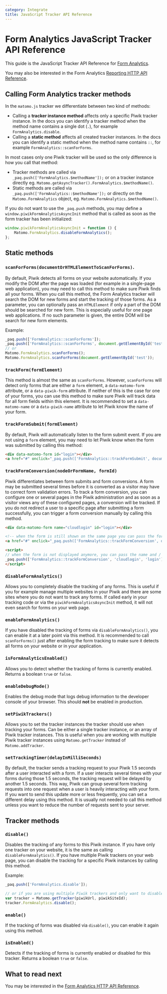 ```yaml
---
category: Integrate
title: JavaScript Tracker API Reference
---
```

# Form Analytics JavaScript Tracker API Reference

This guide is the JavaScript Tracker API Reference for [Form Analytics](https://www.form-analytics.net/).

You may also be interested in the Form Analytics [Reporting HTTP API Reference](https://developer.matomo.org/api-reference/reporting-api#FormAnalytics). 

## Calling Form Analytics tracker methods

In the `matomo.js` tracker we differentiate between two kind of methods:

* Calling a **tracker instance method** affects only a specific Piwik tracker instance. In the docs you can 
  identify a tracker method when the method name contains a single dot (`.`), for example 
  `FormAnalytics.disable`.
* Calling a **static method** affects all created tracker instances. In the docs you can identify a static method when 
  the method name contains `::`, for example `FormAnalytics::scanForForms`.

In most cases only one Piwik tracker will be used so the only difference is how you call that method:

* Tracker methods are called via `_paq.push(['FormAnalytics.$methodName']);` or on a tracker instance directly eg. 
  `Matomo.getAsyncTracker().FormAnalytics.$methodName()`.
* Static methods are called via `_paq.push(['FormAnalytics::$methodName']);` or directly on the `Matomo.FormAnalytics` object,
  eg. `Matomo.FormAnalytics.$methodName()`.

If you do not want to use the `_paq.push` methods, you may define a `window.piwikFormAnalyticsAsyncInit` method 
that is called as soon as the form tracker has been initialized:

```js
window.piwikFormAnalyticsAsyncInit = function () {
    Matomo.FormAnalytics.disableFormAnalytics();
};
```

## Static methods

### `scanForForms(documentOrHTMLElementToScanForForms)`.
By default, Piwik detects all forms on your website automatically. If you modify the DOM after the page was loaded (for 
example in a single-page web application), you may need to call this method to make sure Piwik finds all your forms. 
When you call this method, the Form Analytics tracker will search the DOM for new forms and start the tracking 
of those forms. As a parameter, you can optionally pass an `HTMLElement` if only a part of the DOM should be searched for 
new form. This is especially useful for one page web applications. If no such parameter is given, the entire DOM will 
be search for new form elements. 

Example:
```js
_paq.push(['FormAnalytics::scanForForms']);
_paq.push(['FormAnalytics::scanForForms', document.getElementById('test')]);
// or 
Matomo.FormAnalytics.scanForForms();
Matomo.FormAnalytics.scanForForms(document.getElementById('test'));
```

### `trackForm(formElement)`

This method is almost the same as `scanForForms`. However, `scanForForms` will detect only forms that are either a
`form` element, a `data-matomo-form` attribute, or a `data-piwik-form` attribute. If neither of this is the case for one of your forms, you can use 
this method to make sure Piwik will track data for all form fields within this element. It is recommended to set a 
`data-matomo-name` or a `data-piwik-name` attribute to let Piwik know the name of your form.

### `trackFormSubmit(formElement)`

By default, Piwik will automatically listen to the form submit event. If you are not using a `form` element, you may 
 need to let Piwik know when the form was submitted by calling this method:
 
```html
<div data-matomo-form id="login"></div>
<a href="#" onclick="_paq.push(['FormAnalytics::trackFormSubmit', document.getElementById('login')])">Submit</a>
```

### `trackFormConversion(nodeOrFormName, formId)`

Piwik differentiates between form submits and form conversions. A form may be submitted several times before it is converted
as a visitor may have to correct form validation errors. To track a form conversion, you can configure one or several pages in the Piwik administration and as soon as a visitor views any of these
 configured pages, a conversion will be tracked. If you do not redirect a user to a specific page after submitting a 
 form successfully, you can trigger a form conversion manually by calling this method.
 
```html
<div data-matomo-form name="cloudlogin" id="login"></div>

<!-- when the form is still shown on the same page you can pass the form element -->
<a href="#" onclick="_paq.push(['FormAnalytics::trackFormConversion', document.getElementById('login')])">Submit</a>

<script>
// when the form is not displayed anymore, you can pass the name and / or the id of the form to track a conversion 
_paq.push(['FormAnalytics::trackFormConversion', 'cloudlogin', 'login']);
</script>
```

### `disableFormAnalytics()`

Allows you to completely disable the tracking of any forms. This is useful if you for example manage multiple websites
in your Piwik and there are some sites where you do not want to track any forms. If called early in your tracking code
 or via the `piwikFormAnalyticsAsyncInit` method, it will not even search for forms on your web page.

### `enableFormAnalytics()`

If you have disabled the tracking of forms via `disableFormAnalytics()`, you can enable it at a later point via this method.
It is recommended to call `scanForForms()` just after enabling the form tracking to make sure it detects all forms on 
your website or in your application.

### `isFormAnalyticsEnabled()`

Allows you to detect whether the tracking of forms is currently enabled. Returns a boolean `true` or `false`.

### `enableDebugMode()`

Enables the debug mode that logs debug information to the developer console of your browser. This should **not** be 
enabled in production.

### `setPiwikTrackers()`

Allows you to set the tracker instances the tracker should use when tracking your forms. Can be either
 a single tracker instance, or an array of Piwik tracker instances. This is useful when you are working with multiple Piwik
 tracker instances using `Matomo.getTracker` instead of `Matomo.addTracker`. 
 
### `setTrackingTimer(delayInMilliSeconds)`

By default, the tracker sends a tracking request to your Piwik 1.5 seconds after a user interacted with a form. If a
user interacts several times with your forms during those 1.5 seconds, the tracking request will be delayed by another 
1.5 seconds. This way, Piwik can group several form tracking requests into one request when a user is heavily interacting with your form.
If you want to send this update more or less frequently, you can set a different delay using this method. It is usually not 
needed to call this method unless you want to reduce the number of requests sent to your server.

## Tracker methods

### `disable()`

Disables the tracking of any forms to this Piwik instance. If you have only one tracker on your website, it is the same
 as calling `disableFormAnalytics()`. If you have multiple Piwik trackers on your web page, you can disable the tracking
 for a specific Piwik instances by calling this method.

Example:

```js
_paq.push(['FormAnalytics.disable']); 

// or if you are using multiple Piwik trackers and only want to disable it for a specific tracker:
var tracker = Matomo.getTracker(piwikUrl, piwikSiteId);
tracker.FormAnalytics.disable();
```

### `enable()`

If the tracking of forms was disabled via `disable()`, you can enable it again using this method.

### `isEnabled()`

Detects if the tracking of forms is currently enabled or disabled for this tracker. Returns a boolean `true` or `false`.


## What to read next

You may be interested in the [Form Analytics HTTP API Reference](https://developer.matomo.org/api-reference/reporting-api#FormAnalytics).
